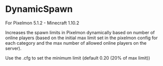 # DynamicSpawn

For Pixelmon 5.1.2 - Minecraft 1.10.2

Increases the spawn limits in Pixelmon dynamically based on number of online players (based on the initial max limit set in the pixelmon config for each category and the max number of allowed online players on the server).

Use the .cfg to set the minimum limit (default 0.20 (20% of max limit))
